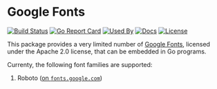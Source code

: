 # Google Fonts

[![Build Status][build-status-svg]][build-status-url]
[![Go Report Card][goreport-svg]][goreport-url]
[![Used By][used-by-svg]][used-by-url]
[![Docs][docs-godoc-svg]][docs-godoc-url]
[![License][license-svg]][license-url]

This package provides a very limited number of [Google Fonts](https://fonts.google.com/), licensed under the Apache 2.0 license, that can be embedded in Go programs.

Currenty, the following font families are supported:

1. Roboto ([on `fonts.google.com`](https://fonts.google.com/specimen/Roboto))

 [build-status-svg]: https://github.com/grokify/google-fonts/workflows/test/badge.svg
 [build-status-url]: https://github.com/grokify/google-fonts/actions/workflows/test.yaml
 [goreport-svg]: https://goreportcard.com/badge/github.com/grokify/google-fonts
 [goreport-url]: https://goreportcard.com/report/github.com/grokify/google-fonts
 [docs-godoc-svg]: https://pkg.go.dev/badge/github.com/grokify/google-fonts
 [docs-godoc-url]: https://pkg.go.dev/github.com/grokify/google-fonts/v2
 [license-svg]: https://img.shields.io/badge/license-MIT-blue.svg
 [license-url]: https://github.com/grokify/google-fonts/blob/main/LICENSE.txt
 [used-by-svg]: https://sourcegraph.com/github.com/grokify/google-fonts/-/badge.svg
 [used-by-url]: https://sourcegraph.com/github.com/grokify/google-fonts?badge
 [loc-svg]: https://tokei.rs/b1/github/grokify/google-fonts
 [repo-url]: https://github.com/grokify/google-fonts